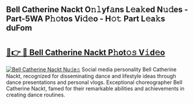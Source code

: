 ## Bell Catherine Nackt O𝚗𝚕yf𝚊ns L𝚎a𝚔ed N𝚞𝚍es - Part-5WA P𝚑𝚘tos Vi𝚍𝚎o - H𝚘𝚝 Part L𝚎a𝚔s duFom

# <h2><a href="http://kfapux.oniu.top/?m=Bell+Catherine+Nackt">🔗👉 🔴 Bell Catherine Nackt P𝚑ot𝚘𝚜 V𝚒d𝚎o</a></h2>

[![Bell Catherine Nackt Nu𝚍e𝚜](https://i.imgur.com/0qMVB7G.gif)](http://kfapux.oniu.top/?m=Bell+Catherine+Nackt)
Social media personality Bell Catherine Nackt, recognized for disseminating dance and lifestyle ideas through dance presentations and personal vlogs. Exceptional choreographer Bell Catherine Nackt, famed for their remarkable abilities and achievements in creating dance routines.  

